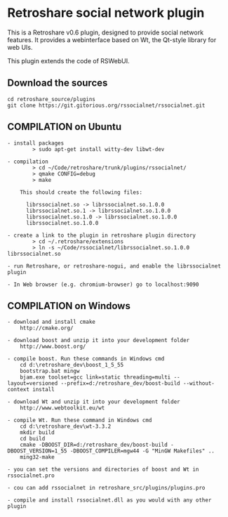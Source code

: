 Retroshare social network plugin
===============================

This is a Retroshare v0.6 plugin, designed to provide social network features. It provides a webinterface based on Wt, the Qt-style library for web UIs.

This plugin extends the code of RSWebUI.

Download the sources
--------------------

	cd retroshare_source/plugins
	git clone https://git.gitorious.org/rssocialnet/rssocialnet.git

COMPILATION on Ubuntu
---------------------

	- install packages 
			> sudo apt-get install witty-dev libwt-dev

	- compilation
			> cd ~/Code/retroshare/trunk/plugins/rssocialnet/
			> qmake CONFIG=debug
			> make

		This should create the following files:

          librssocialnet.so -> librssocialnet.so.1.0.0
          librssocialnet.so.1 -> librssocialnet.so.1.0.0
          librssocialnet.so.1.0 -> librssocialnet.so.1.0.0
          librssocialnet.so.1.0.0
			
	- create a link to the plugin in retroshare plugin directory
			> cd ~/.retroshare/extensions
			> ln -s ~/Code/rssocialnet/librssocialnet.so.1.0.0 librssocialnet.so

	- run Retroshare, or retroshare-nogui, and enable the librssocialnet plugin

	- In Web browser (e.g. chromium-browser) go to localhost:9090

COMPILATION on Windows
----------------------

	- download and install cmake
		http://cmake.org/

	- download boost and unzip it into your development folder
		http://www.boost.org/

	- compile boost. Run these commands in Windows cmd
		cd d:\retroshare_dev\boost_1_5_55
		bootstrap.bat mingw
		bjam.exe toolset=gcc link=static threading=multi --layout=versioned --prefix=d:/retroshare_dev/boost-build --without-context install

	- download Wt and unzip it into your development folder
		http://www.webtoolkit.eu/wt

	- compile Wt. Run these command in Windows cmd
		cd d:\retroshare_dev\wt-3.3.2
		mkdir build
		cd build
		cmake -DBOOST_DIR=d:/retroshare_dev/boost-build -DBOOST_VERSION=1_55 -DBOOST_COMPILER=mgw44 -G "MinGW Makefiles" ..
		ming32-make

	- you can set the versions and directories of boost and Wt in rssocialnet.pro

	- cou can add rssocialnet in retroshare_src/plugins/plugins.pro

	- compile and install rssocialnet.dll as you would with any other plugin